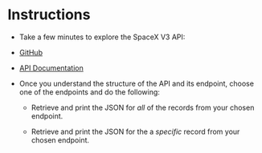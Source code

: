 # Instructions

* Take a few minutes to explore the SpaceX V3 API:

* [GitHub](https://github.com/r-spacex/SpaceX-API)

* [API Documentation](https://documenter.getpostman.com/view/2025350/RWaEzAiG#e232e64a-58a2-4bc0-af42-eb20499425cc)

* Once you understand the structure of the API and its endpoint, choose one of the endpoints and do the following:

  * Retrieve and print the JSON for _all_ of the records from your chosen endpoint.

  * Retrieve and print the JSON for the a _specific_ record from your chosen endpoint.
